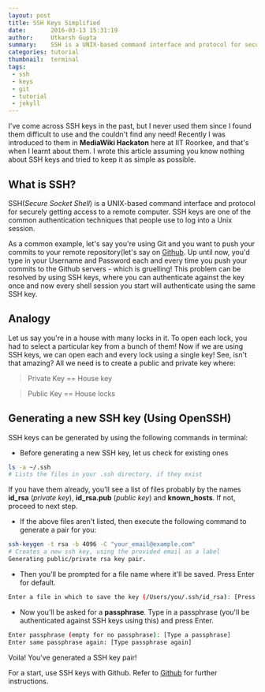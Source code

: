 ```yaml
---
layout: post
title: SSH Keys Simplified
date:       2016-03-13 15:31:19
author:     Utkarsh Gupta
summary:    SSH is a UNIX-based command interface and protocol for securely getting access to a remote computer. SSH keys are one of the common authentication techniques that people use to log into a Unix session.
categories: tutorial
thumbnail:  terminal
tags:
 - ssh
 - keys
 - git
 - tutorial
 - jekyll
---
```


I've come across SSH keys in the past, but I never used them since I found them difficult to use and the couldn't find any need! Recently I was introduced to them in **MediaWiki Hackaton** here at IIT Roorkee, and that's when I learnt about them. I wrote this article assuming you know nothing about SSH keys and tried to keep it as simple as possible.  

## **What is SSH?**
SSH(_Secure Socket Shell_) is a UNIX-based command interface and protocol for securely getting access to a remote computer. SSH keys are one of the common authentication techniques that people use to log into a Unix session.

As a common example, let's say you're using Git and you want to push your commits to your remote repository(let's say on [Github](https://www.github.com). Up until now, you'd type in your Username and Password each and every time you push your commits to the Github servers - which is gruelling! This problem can be resolved by using SSH keys, where you can authenticate against the key once and now every shell session you start will authenticate using the same SSH key.

## Analogy

Let us say you're in a house with many locks in it. To open each lock, you had to select a particular key from a bunch of them! Now if we are using SSH keys, we can open each and every lock using a single key! See, isn't that amazing? All we need is to create a public and private key where:

> Private Key == House key

> Public Key == House locks


## Generating a new SSH key (Using OpenSSH)

SSH keys can be generated by using the following commands in terminal:

* Before generating a new SSH key, let us check for existing ones

```bash
ls -a ~/.ssh
# Lists the files in your .ssh directory, if they exist
```
If you have them already, you'll see a list of files probably by the names **id\_rsa** (_private key_), **id\_rsa.pub** (_public key_) and **known\_hosts**. If not, proceed to next step.

* If the above files aren't listed, then execute the following command to generate a pair for you:

```bash
ssh-keygen -t rsa -b 4096 -C "your_email@example.com"
# Creates a new ssh key, using the provided email as a label
Generating public/private rsa key pair.
```

* Then you'll be prompted for a file name  where it'll be saved. Press Enter for default.

```bash
Enter a file in which to save the key (/Users/you/.ssh/id_rsa): [Press enter]
```

* Now you'll be asked for a **passphrase**. Type in a passphrase (you'll be authenticated against SSH keys using this) and press Enter.

```bash
Enter passphrase (empty for no passphrase): [Type a passphrase]
Enter same passphrase again: [Type passphrase again]
```
Voila! You've generated a SSH key pair!

For a start, use SSH keys with Github. Refer to [Github]("https://help.github.com/articles/generating-an-ssh-key/") for further instructions.